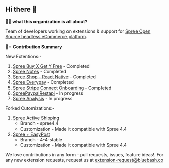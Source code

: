 ## Hi there 👋

🙋‍♀️ **what this organization is all about?**

Team of developers working on extensions & support for [Spree Open Source headless eCommerce platform](https://github.com/spree/spree).

🌈♀️ **Contribution Summary**

New Extentions:-

1. [Spree Buy X Get Y Free](https://github.com/spree-edge/spree_buy_x_get_y) - Completed
2. [Spree Notes](https://github.com/spree-edge/spree_notes) - Completed
3. [Spree Shop - React Native](https://github.com/spree-edge/spree-react-native) - Completed
4. [Spree Everypay](https://github.com/spree-edge/spree_everypay)  - Completed
5. [Spree Stripe Connect Onboarding](https://github.com/spree-edge/spree_stripe_connect_onboarding) - Completed
6. [SpreePaypalRestapi](https://github.com/spree-edge/spree_paypal_restapi)  - In progress
7. [Spree Analysis](https://github.com/spree-edge/spree_analysis) - In progress

Forked Cutomizations:-

1. [Spree Active Shipping ](https://github.com/spree-edge/spree_active_shipping)
   - Branch - spree4.4
   - Customization - Made it compatible with Spree 4.4
2. [Spree + EasyPost](https://github.com/spree-edge/spree_easypost)
   - Branch - 4-4-stable
   - Customization - Made it compatible with Spree 4.4




We love contributions in any form - pull requests, issues, feature ideas!. For any new extension requests, request us at extension-request@bluebash.co 
